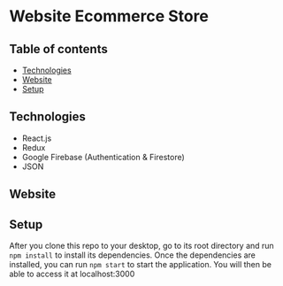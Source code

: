 # Website Ecommerce Store


## Table of contents
* [Technologies](#technologies)
* [Website](#Website)
* [Setup](#setup)

## Technologies
* React.js
* Redux
* Google Firebase (Authentication & Firestore)
* JSON

## Website

## Setup
After you clone this repo to your desktop, go to its root directory and run `npm install` to install its dependencies.
Once the dependencies are installed, you can run  `npm start` to start the application. You will then be able to access it at localhost:3000